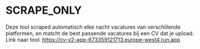 # SCRAPE_ONLY
Deze tool scraped automatisch elke nacht vacatures van verschillende platformen, en matcht de best passende vacatures bij een CV dat je upload.
Link naar tool: https://cv-v2-app-673359121713.europe-west4.run.app

